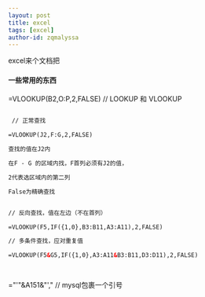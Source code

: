 ```yaml
---
layout: post
title: excel
tags: [excel]
author-id: zqmalyssa
---
```


excel来个文档把

#### 一些常用的东西


=VLOOKUP(B2,O:P,2,FALSE)   // LOOKUP 和 VLOOKUP


```html

 // 正常查找

=VLOOKUP(J2,F:G,2,FALSE)

查找的值在J2内

在F - G 的区域内找，F首列必须有J2的值，

2代表选区域内的第二列

False为精确查找


// 反向查找，值在左边（不在首列）

=VLOOKUP(F5,IF({1,0},B3:B11,A3:A11),2,FALSE)

// 多条件查找，应对重复值

=VLOOKUP(F5&G5,IF({1,0},A3:A11&B3:B11,D3:D11),2,FALSE)




```


="'"&A151&"',"  // mysql包裹一个引号
